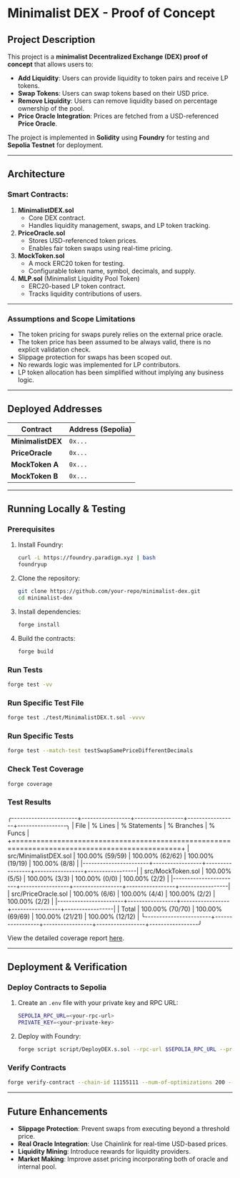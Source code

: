 # Minimalist DEX - Proof of Concept

## Project Description

This project is a **minimalist Decentralized Exchange (DEX) proof of concept** that allows users to:

- **Add Liquidity**: Users can provide liquidity to token pairs and receive LP tokens.
- **Swap Tokens**: Users can swap tokens based on their USD price.
- **Remove Liquidity**: Users can remove liquidity based on percentage ownership of the pool.
- **Price Oracle Integration**: Prices are fetched from a USD-referenced **Price Oracle**.

The project is implemented in **Solidity** using **Foundry** for testing and **Sepolia Testnet** for deployment.

---

## Architecture

### Smart Contracts:

1. **MinimalistDEX.sol**
   - Core DEX contract.
   - Handles liquidity management, swaps, and LP token tracking.
2. **PriceOracle.sol**
   - Stores USD-referenced token prices.
   - Enables fair token swaps using real-time pricing.
3. **MockToken.sol**
   - A mock ERC20 token for testing.
   - Configurable token name, symbol, decimals, and supply.
4. **MLP.sol** (Minimalist Liquidity Pool Token)
   - ERC20-based LP token contract.
   - Tracks liquidity contributions of users.

---

### Assumptions and Scope Limitations

- The token pricing for swaps purely relies on the external price oracle.
- The token price has been assumed to be always valid, there is no explicit validation check.
- Slippage protection for swaps has been scoped out.
- No rewards logic was implemented for LP contributors.
- LP token allocation has been simplified without implying any business logic.

---

## Deployed Addresses

| Contract          | Address (Sepolia) |
| ----------------- | ----------------- |
| **MinimalistDEX** | `0x...`           |
| **PriceOracle**   | `0x...`           |
| **MockToken A**   | `0x...`           |
| **MockToken B**   | `0x...`           |

---

## Running Locally & Testing

### **Prerequisites**

1. Install Foundry:

   ```sh
   curl -L https://foundry.paradigm.xyz | bash
   foundryup
   ```

2. Clone the repository:

   ```sh
   git clone https://github.com/your-repo/minimalist-dex.git
   cd minimalist-dex
   ```

3. Install dependencies:

   ```sh
   forge install
   ```

4. Build the contracts:
   ```sh
   forge build
   ```

### **Run Tests**

```sh
forge test -vv
```

### **Run Specific Test File**

```sh
forge test ./test/MinimalistDEX.t.sol -vvvv
```

### **Run Specific Tests**

```sh
forge test --match-test testSwapSamePriceDifferentDecimals
```

### **Check Test Coverage**

```sh
forge coverage
```

### **Test Results**

╭-----------------------+-----------------+-----------------+-----------------+-----------------╮
| File | % Lines | % Statements | % Branches | % Funcs |
+===============================================================================================+
| src/MinimalistDEX.sol | 100.00% (59/59) | 100.00% (62/62) | 100.00% (19/19) | 100.00% (8/8) |
|-----------------------+-----------------+-----------------+-----------------+-----------------|
| src/MockToken.sol | 100.00% (5/5) | 100.00% (3/3) | 100.00% (0/0) | 100.00% (2/2) |
|-----------------------+-----------------+-----------------+-----------------+-----------------|
| src/PriceOracle.sol | 100.00% (6/6) | 100.00% (4/4) | 100.00% (2/2) | 100.00% (2/2) |
|-----------------------+-----------------+-----------------+-----------------+-----------------|
| Total | 100.00% (70/70) | 100.00% (69/69) | 100.00% (21/21) | 100.00% (12/12) |
╰-----------------------+-----------------+-----------------+-----------------+-----------------╯

View the detailed coverage report [here](./coverage_report/index.html).

---

## Deployment & Verification

### **Deploy Contracts to Sepolia**

1. Create an `.env` file with your private key and RPC URL:

   ```sh
   SEPOLIA_RPC_URL=<your-rpc-url>
   PRIVATE_KEY=<your-private-key>
   ```

2. Deploy with Foundry:
   ```sh
   forge script script/DeployDEX.s.sol --rpc-url $SEPOLIA_RPC_URL --private-key $PRIVATE_KEY --broadcast
   ```

### **Verify Contracts**

```sh
forge verify-contract --chain-id 11155111 --num-of-optimizations 200 --watch
```

---

## Future Enhancements

- **Slippage Protection**: Prevent swaps from executing beyond a threshold price.
- **Real Oracle Integration**: Use Chainlink for real-time USD-based prices.
- **Liquidity Mining**: Introduce rewards for liquidity providers.
- **Market Making**: Improve asset pricing incorporating both of oracle and internal pool.
